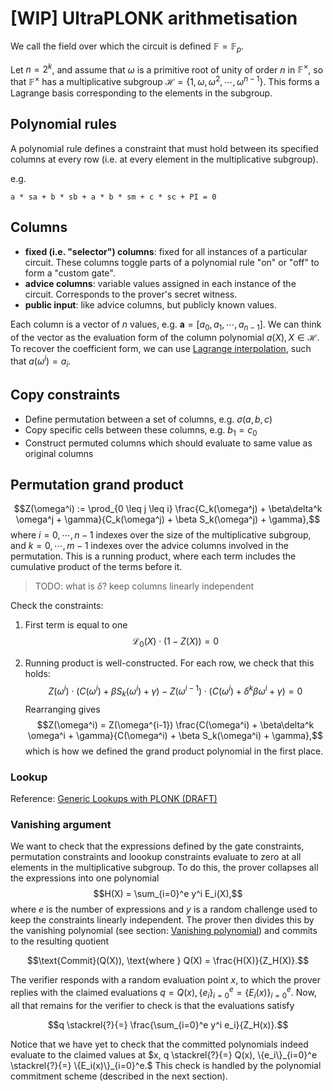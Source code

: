 # [WIP] UltraPLONK arithmetisation

We call the field over which the circuit is defined $\mathbb{F} = \mathbb{F}_p$.

Let $n = 2^k$, and assume that $\omega$ is a primitive root of unity of order $n$ in
$\mathbb{F}^\times$, so that $\mathbb{F}^\times$ has a multiplicative subgroup
$\mathcal{H} = \{1, \omega, \omega^2, \cdots, \omega^{n-1}\}$. This forms a Lagrange
basis corresponding to the elements in the subgroup.

## Polynomial rules
A polynomial rule defines a constraint that must hold between its specified columns at
every row (i.e. at every element in the multiplicative subgroup).

e.g.

```text
a * sa + b * sb + a * b * sm + c * sc + PI = 0 
```

## Columns
- **fixed (i.e. "selector") columns**: fixed for all instances of a particular circuit.
  These columns toggle parts of a polynomial rule "on" or "off" to form a "custom gate".
- **advice columns**: variable values assigned in each instance of the circuit.
  Corresponds to the prover's secret witness.
- **public input**: like advice columns, but publicly known values.

Each column is a vector of $n$ values, e.g. $\mathbf{a} = [a_0, a_1, \cdots, a_{n-1}]$. We
can think of the vector as the evaluation form of the column polynomial
$a(X), X \in \mathcal{H}.$ To recover the coefficient form, we can use
[Lagrange interpolation](polynomials.md#lagrange-interpolation), such that
$a(\omega^i) = a_i.$

## Copy constraints
- Define permutation between a set of columns, e.g. $\sigma(a, b, c)$
- Copy specific cells between these columns, e.g. $b_1 = c_0$
- Construct permuted columns which should evaluate to same value as original columns

## Permutation grand product
$$Z(\omega^i) := \prod_{0 \leq j \leq i} \frac{C_k(\omega^j) + \beta\delta^k \omega^j + \gamma}{C_k(\omega^j) + \beta S_k(\omega^j) + \gamma},$$
where $i = 0, \cdots, n-1$ indexes over the size of the multiplicative subgroup, and
$k = 0, \cdots, m-1$ indexes over the advice columns involved in the permutation. This is
a running product, where each term includes the cumulative product of the terms before it.

> TODO: what is $\delta$? keep columns linearly independent

Check the constraints:

1. First term is equal to one
   $$\mathcal{L}_0(X) \cdot (1 - Z(X)) = 0$$

2. Running product is well-constructed. For each row, we check that this holds:
   $$Z(\omega^i) \cdot{(C(\omega^i) + \beta S_k(\omega^i) + \gamma)} - Z(\omega^{i-1}) \cdot{(C(\omega^i) + \delta^k \beta \omega^i + \gamma)} = 0$$
   Rearranging gives 
   $$Z(\omega^i) = Z(\omega^{i-1}) \frac{C(\omega^i) + \beta\delta^k \omega^i + \gamma}{C(\omega^i) + \beta S_k(\omega^i) + \gamma},$$
   which is how we defined the grand product polynomial in the first place.

### Lookup
Reference: [Generic Lookups with PLONK (DRAFT)](/LTPc5f-3S0qNF6MtwD-Tdg?view)

### Vanishing argument
We want to check that the expressions defined by the gate constraints, permutation
constraints and loookup constraints evaluate to zero at all elements in the multiplicative
subgroup. To do this, the prover collapses all the expressions into one polynomial 
$$H(X) = \sum_{i=0}^e y^i E_i(X),$$
where $e$ is the number of expressions and $y$ is a random challenge used to keep the
constraints linearly independent. The prover then divides this by the vanishing polynomial
(see section: [Vanishing polynomial](polynomials.md#vanishing-polynomial)) and commits to
the resulting quotient

$$\text{Commit}(Q(X)), \text{where } Q(X) = \frac{H(X)}{Z_H(X)}.$$

The verifier responds with a random evaluation point $x,$ to which the prover replies with
the claimed evaluations $q = Q(x), \{e_i\}_{i=0}^e = \{E_i(x)\}_{i=0}^e.$ Now, all that
remains for the verifier to check is that the evaluations satisfy

$$q \stackrel{?}{=} \frac{\sum_{i=0}^e y^i e_i}{Z_H(x)}.$$

Notice that we have yet to check that the committed polynomials indeed evaluate to the
claimed values at
$x, q \stackrel{?}{=} Q(x), \{e_i\}_{i=0}^e \stackrel{?}{=} \{E_i(x)\}_{i=0}^e.$
This check is handled by the polynomial commitment scheme (described in the next section).
